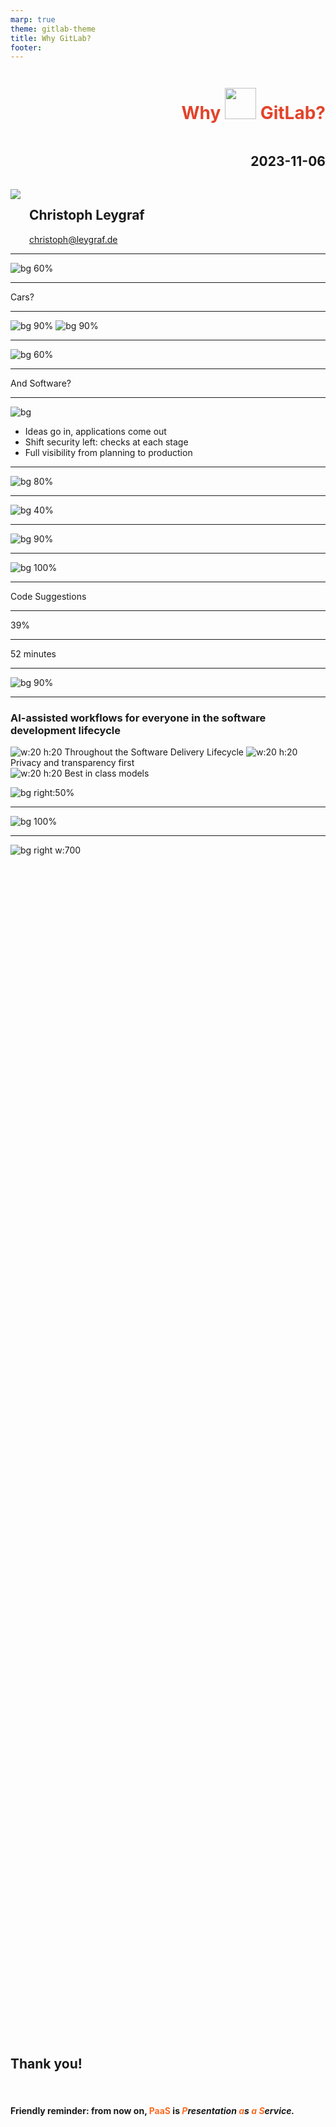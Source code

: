 ```yaml
---
marp: true
theme: gitlab-theme
title: Why GitLab?
footer: 
---
```


<div style="display:flex; flex-direction:column;">
    <h1 style="margin-top:1em;text-align:right">
      <span style="color:#e2432a "><b>Why <img style="width:50px;height:50px;" src="./assets/gitlab-logo.svg"> GitLab?</b></span>
    </h1>
    <h2 style="margin-bottom:1.5em;text-align:right;">
      2023-11-06
    </h2>
    <div style="display:flex; flex-direction:row;">
        <div style="display:flex; flex-direction:row">
            <div>
                <img class="avatar" src="./assets/avatar-chris.jpeg">
            </div>
            <div style="display:flex; flex-direction:column; justify-content:center; margin-left:1em">
                <h2>
                    Christoph Leygraf
                </h2>
                <a href= "mailto:cleygraf@gitlab.com">christoph@leygraf.de</a>
            </div>
        </div>
        <div style="display:flex; flex-direction:row; margin-left:2em">
        </div>
    </div>
</div>

<!-- footer: "" -->
---
<!-- header: ""  --> 

![bg 60%](./assets/AI-powered_DevSecOps.png)

---

<div class="white-center"><p>Cars?</p></div>

---

![bg 90%](./assets/motorwagen_1886.jpg)
![bg 90%](./assets/c-class.jpg)

---

![bg 60%](./assets/mb_manufactoring_line.jpg)

---
<!-- header: "" -->

<div class="white-center"><p>And Software?</p></div>

<!-- footer: "" -->
---
<!-- header: "GitLab's Software Factory Approach" -->
<style scoped>
section {
  display: flex;
  flex-direction: column;
  justify-content: start;
  text-align: left;
}
</style>

![bg](./assets/software-factory.svg)

- Ideas go in, applications come out
- Shift security left: checks at each stage
- Full visibility from planning to production

<!-- footer: ![w:36 h:36](./assets/gitlab-logo.svg) -->
---
<!-- header: "Growing complexity in DevSecOps"  --> 

![bg 80%](./assets/why/complexity.png)

<!-- footer: ![w:36 h:36](./assets/gitlab-logo.svg) -->
---
<!-- header: "The Problem"  --> 

![bg 40%](./assets/why/toolsprawl.png)

<!-- footer: ![w:36 h:36](./assets/gitlab-logo.svg) -->
---
<!-- header: "The Solution"  --> 

![bg 90%](./assets/why/platform.png)

<!-- footer: ![w:36 h:36](./assets/gitlab-logo.svg) -->
---
<!-- header: "GitLab: A single AI-powered application"  --> 

![bg 100%](./assets/why/ai-powered-platform.png)

<!-- footer: ![w:36 h:36](./assets/gitlab-logo.svg) -->
---
<!-- header: "" -->

<div class="white-center"><p>Code Suggestions</p></div>

<!--
Reference:
- As of Nov 2023 14 coding languages are supported
- [Supported coding languages](https://cloud.google.com/vertex-ai/docs/generative-ai/code/code-models-overview#supported_coding_languages) 
- For code completion the `code-gecko` code model is required.
- [Code Suggestions on self-managed GitLab](https://docs.gitlab.com/ee/user/project/repository/code_suggestions/self_managed.html)
-->
<!-- footer: ![w:36 h:36](./assets/gitlab-logo.svg) -->
---
<!-- header: "" -->

<div class="white-center"><p>39%</p></div>

<!--
39% of time spending working with code / 52 minutes of code time per day

Sources (as of May 3rd 2023):
- https://www.software.com/reports/code-time-report#developers-code-less-than-one-hour-per-day-
-->
<!-- footer: ![w:36 h:36](./assets/gitlab-logo.svg) -->
---
<!-- header: "" -->

<div class="white-center"><p>52 minutes</p></div>

<!--
39% of time spending working with code / 52 minutes of code time per day

Sources (as of May 3rd 2023):
- https://tidelift.com/subscription/managed-open-source-survey?utm_source=thenewstack&utm_medium=website&utm_content=inline-mention&utm_campaign=platform
-->
<!-- footer: ![w:36 h:36](./assets/gitlab-logo.svg) -->
---
<!-- header: "AI powered - in every step & for every user"  --> 

![bg 90%](./assets/why/ai-gitlab-workflow.png)

<!-- footer: ![w:36 h:36](./assets/gitlab-logo.svg) -->
---
<!-- header:  ![h:60](./assets/ai/gitlab-duo.png) -->
<style scoped>
section {
  line-height: 1.5em;
}
</style>

### AI-assisted workflows for everyone in the software development lifecycle

![w:20 h:20](./assets/gitlab-logo.svg) Throughout the Software Delivery Lifecycle
![w:20 h:20](./assets/gitlab-logo.svg) Privacy and transparency first  
![w:20 h:20](./assets/gitlab-logo.svg) Best in class models

![bg right:50%](./assets/why/ai-powered.png)

---
<!-- header: ""  --> 

![bg 100%](./assets/why/customers.png)

<!-- footer: "" -->
---
<!-- header:  "" -->

![bg right w:700](./assets/gitlab-logo-with-name.svg)

<div style="height:100%; display:flex; flex-direction:column; justify-content:center;">
    <h2>
        Thank you!
    </h2>
    <br>
    <h4>
        Friendly reminder: from now on, <span style="color:#fc6d26;font-size:100%"><b>PaaS</b></span> is <i><span style="color:#fc6d26;font-size:100%"><b>P</b></span>resentation <span style="color:#fc6d26;font-size:100%"><b>a</b></span>s <span style="color:#fc6d26;font-size:100%"><b>a</b></span> <span style="color:#fc6d26;font-size:100%"><b>S</b></span>ervice.</i>
    </h4>
</div>

<!-- footer: "https://about.gitlab.com/" -->
---
<!-- header:  "Useful links?" -->

![w:20 h:20](./assets/gitlab-logo.svg) [GitLab 2023 Global DevSecOps Report Series](https://about.gitlab.com/developer-survey/)

![w:20 h:20](./assets/gitlab-logo.svg) [GitLab Duo](https://about.gitlab.com/gitlab-duo/)

![w:20 h:20](./assets/gitlab-logo.svg) [AI/ML in DevSecOps Series](https://about.gitlab.com/blog/2023/04/24/ai-ml-in-devsecops-series/)

![w:20 h:20](./assets/gitlab-logo.svg) [GitLab and Google Cloud AI Partnership](https://about.gitlab.com/press/releases/2023-05-02-gitLab-and-google-cloud-partner-to-expand-ai-assisted-capabilities.html)

![w:20 h:20](./assets/gitlab-logo.svg) [GitLab on Google Cloud](https://about.gitlab.com/partners/technology-partners/google-cloud-platform/)

![w:20 h:20](./assets/gitlab-logo.svg) [... even more GitLab related links](./links.html)

<!-- footer: ![w:36 h:36](./assets/gitlab-logo.svg) -->
---
<!-- header:  "<b>Updated</b> Production PaaS App" -->

![bg 30%](./assets/url-prod.png)

<!-- footer: Still the same URL: ##URL_PROD## --->
---
